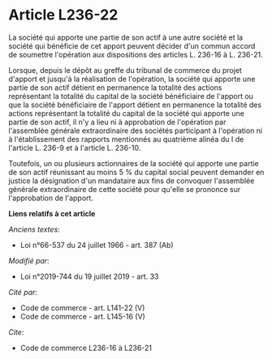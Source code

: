 # Article L236-22

La société qui apporte une partie de son actif à une autre société et la société qui bénéficie de cet apport peuvent décider
d'un commun accord de soumettre l'opération aux dispositions des articles L. 236-16 à L. 236-21.

Lorsque, depuis le dépôt au greffe du tribunal de commerce du projet d'apport et jusqu'à la réalisation de l'opération, la
société qui apporte une partie de son actif détient en permanence la totalité des actions représentant la totalité du capital
de la société bénéficiaire de l'apport ou que la société bénéficiaire de l'apport détient en permanence la totalité des
actions représentant la totalité du capital de la société qui apporte une partie de son actif, il n'y a lieu ni à approbation
de l'opération par l'assemblée générale extraordinaire des sociétés participant à l'opération ni à l'établissement des
rapports mentionnés au quatrième alinéa du I de l'article L. 236-9 et à l'article L. 236-10.

Toutefois, un ou plusieurs actionnaires de la société qui apporte une partie de son actif réunissant au moins 5 % du capital
social peuvent demander en justice la désignation d'un mandataire aux fins de convoquer l'assemblée générale extraordinaire
de cette société pour qu'elle se prononce sur l'approbation de l'apport.

**Liens relatifs à cet article**

_Anciens textes_:

  - Loi n°66-537 du 24 juillet 1966 - art. 387 (Ab)

_Modifié par_:

  - Loi n°2019-744 du 19 juillet 2019 - art. 33

_Cité par_:

  - Code de commerce - art. L141-22 (V)
  - Code de commerce - art. L145-16 (V)

_Cite_:

  - Code de commerce L236-16 à L236-21
